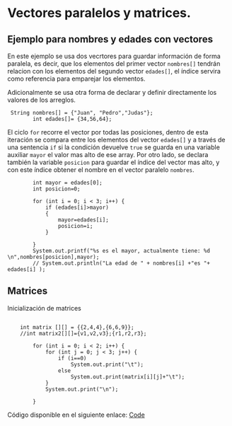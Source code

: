# Vectores paralelos y matrices.
## Ejemplo para nombres y edades con vectores

En este ejemplo se usa dos vecrtores para guardar información de forma paralela, es decir, que los elementos del primer vector `nombres[]` tendrán relacion con los elementos del segundo vector `edades[]`, el índice servira como referencia para emparejar los elementos. 

Adicionalmente se usa otra forma de declarar y definir directamente los valores de  los arreglos.

~~~~
 String nombres[] = {"Juan", "Pedro","Judas"};
        int edades[]= {34,56,64};
~~~~
El ciclo `for` recorre el vector por todas las posiciones, dentro de esta iteración se compara entre los elementos del vector `edades[]` y a través de una sentencia `if` si la condición devuelve `true` se guarda en una variable auxiliar `mayor` el valor mas alto de ese array. Por otro lado, se declara también la variable `posicion` para guardar el índice del vector mas alto, y con este índice obtener el nombre en el vector paralelo `nombres`.
~~~~
        int mayor = edades[0];
        int posicion=0;

        for (int i = 0; i < 3; i++) {
            if (edades[i]>mayor)
            {
                mayor=edades[i];
                posicion=i;
            }

        }
        System.out.printf("%s es el mayor, actualmente tiene: %d \n",nombres[posicion],mayor);
        // System.out.println("La edad de " + nombres[i] +"es "+ edades[i] );
~~~~


## Matrices
Inicialización de matrices
~~~~

    int matrix [][] = {{2,4,4},{6,6,9}};
    //int matrix2[][]={v1,v2,v3};{r1,r2,r3};

        for (int i = 0; i < 2; i++) {
            for (int j = 0; j < 3; j++) {
                if (i==0)
                    System.out.print("\t");
                else
                    System.out.print(matrix[i][j]+"\t");
            }
            System.out.print("\n");

        }
 ~~~~
  
  Código disponible en el siguiente enlace: [Code](VectorParalelo.java)
